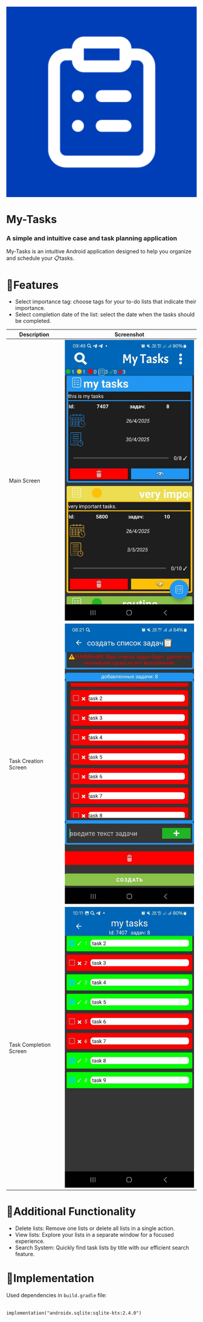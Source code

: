 ![Logo](app_icon.png)

# My-Tasks

### A simple and intuitive case and task planning application

My-Tasks is an intuitive Android application designed to help you organize and schedule your 📋tasks.

# 🌟Features

- Select importance tag: сhoose tags for your to-do lists that indicate their importance.
- Select сompletion date of the list: select the date when the tasks should be completed.

| Description      | Screenshot                    |
|------------------|-------------------------------|
| Main Screen    | ![Main Screen](appScreenShots/main_screen.jpg) |
| Task Creation Screen     | ![Task Creation Screen](appScreenShots/task_creation.jpg)         |
| Task Completion Screen   | ![Task Completion Screen](appScreenShots/task_checking.jpg)           |

# 🦾Additional Functionality

- Delete lists: Remove one lists or delete all lists in a single action.
- View lists: Explore your lists in a separate window for a focused experience.
- Search System: Quickly find task lists by title with our efficient search feature.

# 📄Implementation

Used dependencies in `build.gradle` file:

##
    implementation("androidx.sqlite:sqlite-ktx:2.4.0")
